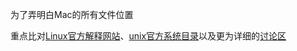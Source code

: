 为了弄明白Mac的所有文件位置

重点比对[Linux官方解释网站](https://tldp.org/LDP/Linux-Filesystem-Hierarchy/html/c23.html)、[unix官方系统目录](https://www.pathname.com/fhs/pub/fhs-2.3.html)以及更为详细的[讨论区](https://unix.stackexchange.com/questions/11544/what-is-the-difference-between-opt-and-usr-local)
